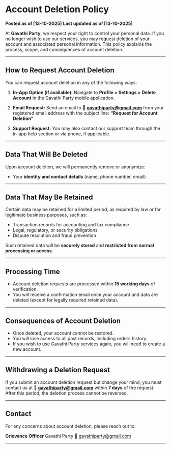 # Account Deletion Policy

**Posted as of \[13-10-2025]**
**Last updated as of \[13-10-2025]**

At **Gavathi Party**, we respect your right to control your personal data. If you no longer wish to use our services, you may request deletion of your account and associated personal information. This policy explains the process, scope, and consequences of account deletion.

---

## How to Request Account Deletion

You can request account deletion in any of the following ways:

1. **In-App Option (if available):**
   Navigate to **Profile > Settings > Delete Account** in the Gavathi Party mobile application.

2. **Email Request:**
   Send an email to 📧 **[gavathiparty@gmail.com](mailto:gavathiparty@gmail.com)** from your registered email address with the subject line:
   **“Request for Account Deletion”**

3. **Support Request:**
   You may also contact our support team through the in-app help section or via phone, if applicable.

---

## Data That Will Be Deleted

Upon account deletion, we will permanently remove or anonymize:

* Your **identity and contact details** (name, phone number, email)

---

## Data That May Be Retained

Certain data may be retained for a limited period, as required by law or for legitimate business purposes, such as:

* Transaction records for accounting and tax compliance
* Legal, regulatory, or security obligations
* Dispute resolution and fraud prevention

Such retained data will be **securely stored** and **restricted from normal processing or access**.

---

## Processing Time

* Account deletion requests are processed within **15 working days** of verification.
* You will receive a confirmation email once your account and data are deleted (except for legally required retained data).

---

## Consequences of Account Deletion

* Once deleted, your account cannot be restored.
* You will lose access to all past records, including orders history.
* If you wish to use Gavathi Party services again, you will need to create a new account.

---

## Withdrawing a Deletion Request

If you submit an account deletion request but change your mind, you must contact us at 📧 **[gavathiparty@gmail.com](mailto:gavathiparty@gmail.com)** within **7 days** of the request. After this period, the deletion process cannot be reversed.

---

## Contact

For any concerns about account deletion, please reach out to:

**Grievance Officer**
Gavathi Party
📧 [gavathiparty@gmail.com](mailto:gavathiparty@gmail.com)

---
